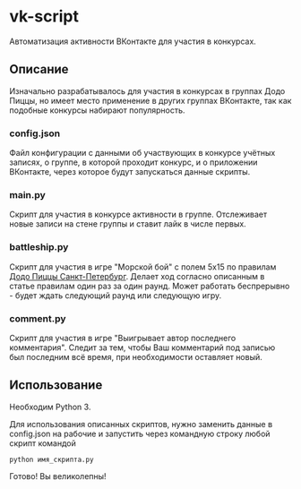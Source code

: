 # vk-script
Автоматизация активности ВКонтакте для участия в конкурсах.

## Описание
Изначально разрабатывалось для участия в конкурсах в группах Додо Пиццы, но имеет место применение в других группах ВКонтакте, так как подобные конкурсы набирают популярность.

### config.json
Файл конфигурации с данными об участвующих в конкурсе учётных записях, о группе, в которой проходит конкурс, и о приложении ВКонтакте, через которое будут запускаться данные скрипты.

### main.py
Скрипт для участия в конкурсе активности в группе. Отслеживает новые записи на стене группы и ставит лайк в числе первых.

### battleship.py
Скрипт для участия в игре "Морской бой" с полем 5х15 по правилам [Додо Пиццы Санкт-Петербург](https://vk.com/@dodospb-lovi-tunca). Делает ход согласно описанным в статье правилам один раз за один раунд. Может работать беспрерывно - будет ждать следующий раунд или следующую игру.

### comment.py
Скрипт для участия в игре "Выигрывает автор последнего комментария". Следит за тем, чтобы Ваш комментарий под записью был последним всё время, при необходимости оставляет новый.

## Использование
Необходим Python 3.

Для использования описанных скриптов, нужно заменить данные в config.json на рабочие и запустить через командную строку любой скрипт командой
```
python имя_скрипта.py
```
Готово! Вы великолепны!
